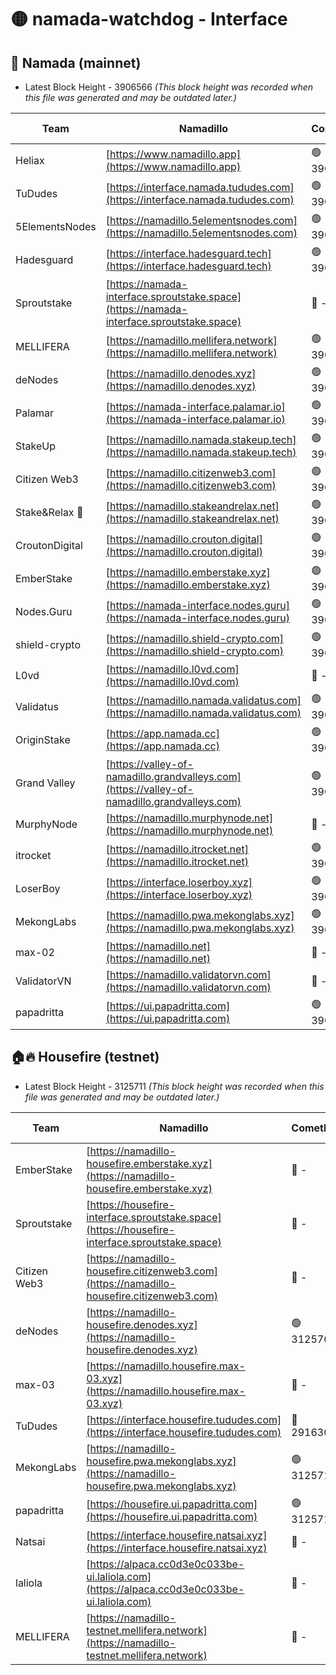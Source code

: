 # 🟡 namada-watchdog - Interface

## 🚀 Namada (mainnet)
- Latest Block Height - 3906566 *(This block height was recorded when this file was generated and may be outdated later.)*

| Team | Namadillo | CometBFT | Indexer | MASP Indexer |
|-|-|-|-|-|
| Heliax | [https://www.namadillo.app](https://www.namadillo.app) | 🟢 3906547 | 🟢 3906546 | 🔴 3905582 |
| TuDudes | [https://interface.namada.tududes.com](https://interface.namada.tududes.com) | 🟢 3906547 | 🟢 3906547 | 🔴 3905582 |
| 5ElementsNodes | [https://namadillo.5elementsnodes.com](https://namadillo.5elementsnodes.com) | 🟢 3906547 | 🟢 3906547 | 🔴 3905582 |
| Hadesguard | [https://interface.hadesguard.tech](https://interface.hadesguard.tech) | 🟢 3906548 | 🟢 3906548 | 🔴 3905582 |
| Sproutstake | [https://namada-interface.sproutstake.space](https://namada-interface.sproutstake.space) | 🔴 - | 🔴 3738134 | 🔴 - |
| MELLIFERA | [https://namadillo.mellifera.network](https://namadillo.mellifera.network) | 🟢 3906551 | 🟢 3906551 | 🔴 3765769 |
| deNodes | [https://namadillo.denodes.xyz](https://namadillo.denodes.xyz) | 🟢 3906551 | 🟢 3906551 | 🔴 3905582 |
| Palamar | [https://namada-interface.palamar.io](https://namada-interface.palamar.io) | 🟢 3906552 | 🟢 3906552 | 🔴 3905582 |
| StakeUp | [https://namadillo.namada.stakeup.tech](https://namadillo.namada.stakeup.tech) | 🟢 3906552 | 🟢 3906552 | 🔴 3905582 |
| Citizen Web3 | [https://namadillo.citizenweb3.com](https://namadillo.citizenweb3.com) | 🟢 3906553 | 🟢 3906553 | 🔴 3765769 |
| Stake&Relax 🦥 | [https://namadillo.stakeandrelax.net](https://namadillo.stakeandrelax.net) | 🟢 3906553 | 🟢 3906553 | 🔴 3765769 |
| CroutonDigital | [https://namadillo.crouton.digital](https://namadillo.crouton.digital) | 🟢 3906554 | 🟢 3906554 | 🔴 3905582 |
| EmberStake | [https://namadillo.emberstake.xyz](https://namadillo.emberstake.xyz) | 🟢 3906554 | 🟢 3906554 | 🔴 3905582 |
| Nodes.Guru | [https://namada-interface.nodes.guru](https://namada-interface.nodes.guru) | 🟢 3906555 | 🟢 3906555 | 🔴 3905582 |
| shield-crypto | [https://namadillo.shield-crypto.com](https://namadillo.shield-crypto.com) | 🟢 3906555 | 🟢 3906555 | 🔴 3863123 |
| L0vd | [https://namadillo.l0vd.com](https://namadillo.l0vd.com) | 🔴 - | 🔴 - | 🔴 - |
| Validatus | [https://namadillo.namada.validatus.com](https://namadillo.namada.validatus.com) | 🟢 3906558 | 🟢 3906558 | 🔴 3819812 |
| OriginStake | [https://app.namada.cc](https://app.namada.cc) | 🟢 3906558 | 🟢 3906558 | 🔴 3905582 |
| Grand Valley | [https://valley-of-namadillo.grandvalleys.com](https://valley-of-namadillo.grandvalleys.com) | 🟢 3906559 | 🟢 3906559 | 🔴 3905582 |
| MurphyNode | [https://namadillo.murphynode.net](https://namadillo.murphynode.net) | 🔴 - | 🔴 - | 🔴 - |
| itrocket | [https://namadillo.itrocket.net](https://namadillo.itrocket.net) | 🟢 3906561 | 🟢 3906561 | 🔴 3905582 |
| LoserBoy | [https://interface.loserboy.xyz](https://interface.loserboy.xyz) | 🟢 3906561 | 🟢 3906561 | 🔴 3905582 |
| MekongLabs | [https://namadillo.pwa.mekonglabs.xyz](https://namadillo.pwa.mekonglabs.xyz) | 🟢 3906562 | 🟢 3906562 | 🔴 3905582 |
| max-02 | [https://namadillo.net](https://namadillo.net) | 🔴 - | 🔴 - | 🔴 - |
| ValidatorVN | [https://namadillo.validatorvn.com](https://namadillo.validatorvn.com) | 🔴 - | 🔴 - | 🔴 - |
| papadritta | [https://ui.papadritta.com](https://ui.papadritta.com) | 🟢 3906566 | 🟢 3906566 | 🟢 3906565 |

## 🏠🔥 Housefire (testnet)
- Latest Block Height - 3125711 *(This block height was recorded when this file was generated and may be outdated later.)*

| Team | Namadillo | CometBFT | Indexer | MASP Indexer |
|-|-|-|-|-|
| EmberStake | [https://namadillo-housefire.emberstake.xyz](https://namadillo-housefire.emberstake.xyz) | 🔴 - | 🔴 - | 🔴 - |
| Sproutstake | [https://housefire-interface.sproutstake.space](https://housefire-interface.sproutstake.space) | 🔴 - | 🔴 - | 🔴 - |
| Citizen Web3 | [https://namadillo-housefire.citizenweb3.com](https://namadillo-housefire.citizenweb3.com) | 🔴 - | 🔴 - | 🔴 - |
| deNodes | [https://namadillo-housefire.denodes.xyz](https://namadillo-housefire.denodes.xyz) | 🟢 3125702 | 🟢 3125702 | 🔴 3065388 |
| max-03 | [https://namadillo.housefire.max-03.xyz](https://namadillo.housefire.max-03.xyz) | 🔴 - | 🔴 - | 🔴 - |
| TuDudes | [https://interface.housefire.tududes.com](https://interface.housefire.tududes.com) | 🔴 2916306 | 🔴 2916306 | 🔴 2916306 |
| MekongLabs | [https://namadillo-housefire.pwa.mekonglabs.xyz](https://namadillo-housefire.pwa.mekonglabs.xyz) | 🟢 3125710 | 🟢 3125710 | 🔴 3065388 |
| papadritta | [https://housefire.ui.papadritta.com](https://housefire.ui.papadritta.com) | 🟢 3125711 | 🟢 3125711 | 🟢 3125710 |
| Natsai | [https://interface.housefire.natsai.xyz](https://interface.housefire.natsai.xyz) | 🔴 - | 🔴 - | 🔴 - |
| laliola | [https://alpaca.cc0d3e0c033be-ui.laliola.com](https://alpaca.cc0d3e0c033be-ui.laliola.com) | 🔴 - | 🔴 - | 🔴 - |
| MELLIFERA | [https://namadillo-testnet.mellifera.network](https://namadillo-testnet.mellifera.network) | 🔴 - | 🔴 2778001 | 🔴 2607259 |

